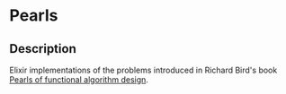 # Pearls

## Description

Elixir implementations of the problems introduced in Richard Bird's book [Pearls of functional algorithm design](https://www.amazon.com/Pearls-Functional-Algorithm-Design-Richard/dp/0521513383).
